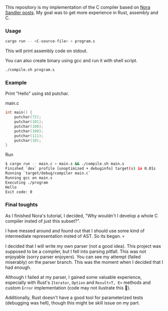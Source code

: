 This repository is my implementation of the C compiler based on [Nora Sandler
posts](https://norasandler.com/). My goal was to get more experience in Rust,
assembly and C.

### Usage

```sh
cargo run -- <C-source-file> > program.s
```

This will print assembly code on stdout.

You can also create binary using gcc and run it with shell script.

```sh
./compile.sh program.s
```

### Example

Print "Hello" using std putchar.

main.c
```c
int main() {
    putchar(72);
    putchar(101);
    putchar(108);
    putchar(108);
    putchar(111);
    putchar(10);
}
```

Run

```sh
$ cargo run -- main.c > main.s && ./compile.sh main.s
Finished `dev` profile [unoptimized + debuginfo] target(s) in 0.01s
Running `target/debug/compiler main.c`
Running gcc on main.s
Executing ./program
Hello
Exit code: 0
```

### Final toughts

As I finished Nora's tutorial, I decided, "Why wouldn't I develop a whole C
compiler insted of just this subset?". 

I have messed around and found out that I should use some kind of intermediate
representation insted of AST. So its began. 💀

I decided that I will write my own parser (not a good idea). This project was
supposed to be a compiler, but I fell into parsing pitfall. This was not
enjoyable (sorry parser enjoyers). You can see my attempt (failed
miserably) on the parser branch. This was the moment when I decided that I had
enough.

Although I failed at my parser, I gained some valuable experience, especially
with Rust's `Iterator`, `Option` and `Result<T, E>` methods and custom `Error`
implementation (code may not ilustrate this 🗿).

Additionally, Rust doesn't have a good tool for parameterized tests (debugging was hell), though this might be
skill issue on my part.
